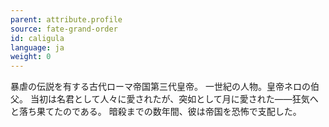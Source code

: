 ```yaml
---
parent: attribute.profile
source: fate-grand-order
id: caligula
language: ja
weight: 0
---
```


暴虐の伝説を有する古代ローマ帝国第三代皇帝。
一世紀の人物。皇帝ネロの伯父。
当初は名君として人々に愛されたが、突如として月に愛された――狂気へと落ち果てたのである。
暗殺までの数年間、彼は帝国を恐怖で支配した。

